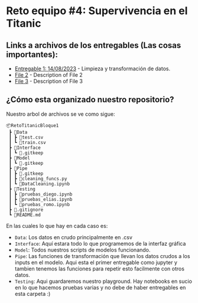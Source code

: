 # Reto equipo #4: Supervivencia en el Titanic

## Links a archivos de los entregables (Las cosas importantes):

- [Entregable 1: 14/08/2023](Pipe/DataCleaning.ipynb) - Limpieza y transformación de datos. 
- [File 2](./path/to/file2.ext) - Description of File 2
- [File 3](./path/to/file3.ext) - Description of File 3

## ¿Cómo esta organizado nuestro repositorio?
Nuestro arbol de archivos se ve como sigue:
```
📦RetoTitanicBloque1
 ┣ 📂Data
 ┃ ┣ 📜test.csv
 ┃ ┗ 📜train.csv
 ┣ 📂Interface
 ┃ ┗ 📜.gitkeep
 ┣ 📂Model
 ┃ ┗ 📜.gitkeep
 ┣ 📂Pipe
 ┃ ┣ 📜.gitkeep
 ┃ ┣ 📜cleaning_funcs.py
 ┃ ┗ 📜DataCleaning.ipynb
 ┣ 📂Testing
 ┃ ┣ 📜pruebas_diego.ipynb
 ┃ ┣ 📜pruebas_elias.ipynb
 ┃ ┗ 📜pruebas_romo.ipynb
 ┣ 📜.gitignore
 ┗ 📜README.md
```
En las cuales lo que hay en cada caso es:
 - `Data`: Los datos en crudo principalmente en .csv
 - `Interface`: Aquí estara todo lo que programemos de la interfaz gráfica
 - `Model`: Todos nuestros scripts de modelos funcionando.
 - `Pipe`: Las funciones de transformación que llevan los datos crudos a los inputs en el modelo. Aqui esta el primer entregable como jupyter y tambien tenemos las funciones para repetir esto facilmente con otros datos.
 - `Testing`: Aqui guardaremos nuestro playground. Hay notebooks en sucio en lo que hacemos pruebas varias y no debe de haber entregables en esta carpeta :)

